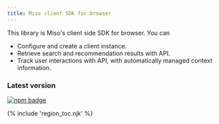```yaml
---
title: Miso client SDK for browser
---
```


This library is Miso's client side SDK for browser. You can

* Configure and create a client instance.
* Retrieve search and recommendation results with API.
* Track user interactions with API, with automatically managed context information.

### Latest version
[![npm badge](https://img.shields.io/npm/v/@miso.ai/client-sdk)](https://www.npmjs.com/package/@miso.ai/client-sdk)

{% include 'region_toc.njk' %}
